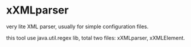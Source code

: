 # xXMLparser
 very lite XML parser,  usually for simple configuration files.
 
 this tool use java.util.regex lib, total two files: xXMLparser, xXMLElement.
